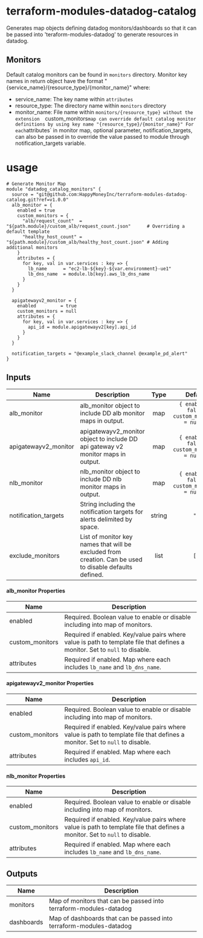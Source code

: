 # terraform-modules-datadog-catalog
Generates map objects defining datadog monitors/dashboards so that it can be passed into 'teraform-modules-datadog' to generate resources in datadog.

## Monitors
Default catalog monitors can be found in `monitors` directory.
Monitor key names in return object have the format "{service_name}/{resource_type}/{monitor_name}" where:
- service_name: The key name within `attributes`
- resource_type: The directory name within `monitors` directory
- monitor_name: File name within `monitors/{resource_type} without the extension 
`custom_monitors` map can override default catalog monitor definitions by using key name "{resource_type}/{monitor_name}"
For each `attributes` in monitor map, optional parameter, notification_targets, can also be passed in to override the value passed to module through notification_targets variable.

# usage #
```hcl
# Generate Monitor Map
module "datadog_catalog_monitors" {
  source = "git@github.com:HappyMoneyInc/terraform-modules-datadog-catalog.git?ref=v1.0.0"
  alb_monitor = {
    enabled = true
    custom_monitors = {
      "alb/request_count"  = "${path.module}/custom_alb/request_count.json"      # Overriding a default template
      "healthy_host_count" = "${path.module}/custom_alb/healthy_host_count.json" # Adding additional monitors
    }
    attributes = {
      for key, val in var.services : key => {
        lb_name      = "ec2-lb-${key}-${var.environment}-ue1"
        lb_dns_name  = module.lb[key].aws_lb_dns_name
      }
    }
  }

  apigatewayv2_monitor = {
    enabled         = true
    custom_monitors = null
    attributes = {
      for key, val in var.services : key => {
        api_id = module.apigatewayv2[key].api_id
      }
    }
  }

  notification_targets = "@example_slack_channel @example_pd_alert"
}
```

## Inputs
| Name | Description | Type | Default | Required |
|------|-------------|:----:|:-----:|:-----:|
| alb_monitor | alb_monitor object to include DD alb monitor maps in output. | map | `{ enabled = false, custom_monitors = null }` | no |
| apigatewayv2_monitor | apigatewayv2_monitor object to include DD api gateway v2 monitor maps in output. | map | `{ enabled = false, custom_monitors = null }` | no |
| nlb_monitor | nlb_monitor object to include DD nlb monitor maps in output. | map | `{ enabled = false, custom_monitors = null }` | no |
| notification_targets | String including the notification targets for alerts delimited by space. | string | `""` | no |
| exclude_monitors | List of monitor key names that will be excluded from creation. Can be used to disable defaults defined. | list | `[]` | no |

#### alb_monitor Properties
| Name | Description |
|------|-------------|
| enabled | Required. Boolean value to enable or disable including into map of monitors. |
| custom_monitors | Required if enabled. Key/value pairs where value is path to template file that defines a monitor. Set to `null` to disable. |
| attributes | Required if enabled. Map where each includes `lb_name` and `lb_dns_name`. |

#### apigatewayv2_monitor Properties
| Name | Description |
|------|-------------|
| enabled | Required. Boolean value to enable or disable including into map of monitors. |
| custom_monitors | Required if enabled. Key/value pairs where value is path to template file that defines a monitor. Set to `null` to disable. |
| attributes | Required if enabled. Map where each includes `api_id`. |

#### nlb_monitor Properties
| Name | Description |
|------|-------------|
| enabled | Required. Boolean value to enable or disable including into map of monitors. |
| custom_monitors | Required if enabled. Key/value pairs where value is path to template file that defines a monitor. Set to `null` to disable. |
| attributes | Required if enabled. Map where each includes `lb_name` and `lb_dns_name`. |

## Outputs
| Name | Description |
|------|-------------|
| monitors | Map of monitors that can be passed into terraform-modules-datadog |
| dashboards | Map of dashboards that can be passed into terraform-modules-datadog |